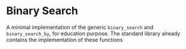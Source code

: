 # Binary Search

A minimal implementation of the generic `binary_search` and `binary_search_by`, for education purpose.
The standard library already contains the implementation of these functions

